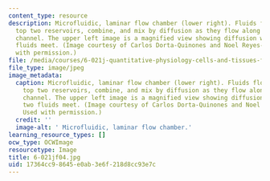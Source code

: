 ```yaml
---
content_type: resource
description: Microfluidic, laminar flow chamber (lower right). Fluids flow from the
  top two reservoirs, combine, and mix by diffusion as they flow along the center
  channel. The upper left image is a magnified view showing diffusion where the two
  fluids meet. (Image courtesy of Carlos Dorta-Quinones and Noel Reyes-Gonzalez. Used
  with permission.)
file: /media/courses/6-021j-quantitative-physiology-cells-and-tissues-fall-2004/17364cc98645e0ab3e6f218d8cc93e7c_6-021jf04.jpg
file_type: image/jpeg
image_metadata:
  caption: Microfluidic, laminar flow chamber (lower right). Fluids flow from the
    top two reservoirs, combine, and mix by diffusion as they flow along the center
    channel. The upper left image is a magnified view showing diffusion where the
    two fluids meet. (Image courtesy of Carlos Dorta-Quinones and Noel Reyes-Gonzalez.
    Used with permission.)
  credit: ''
  image-alt: ' Microfluidic, laminar flow chamber.'
learning_resource_types: []
ocw_type: OCWImage
resourcetype: Image
title: 6-021jf04.jpg
uid: 17364cc9-8645-e0ab-3e6f-218d8cc93e7c
---
```

